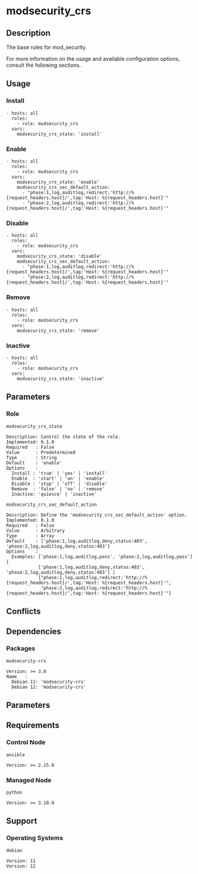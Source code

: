 # modsecurity_crs

## Description

The base rules for mod_security.

For more information on the usage and available configuration options,
consult the following sections.

## Usage

### Install

```
- hosts: all
  roles:
    - role: modsecurity_crs
  vars:
    modsecurity_crs_state: 'install'
```

### Enable

```
- hosts: all
  roles:
    - role: modsecurity_crs
  vars:
    modsecurity_crs_state: 'enable'
    modsecurity_crs_sec_default_action:
      - "phase:1,log,auditlog,redirect:'http://%{request_headers.host}/',tag:'Host: %{request_headers.host}'"
      - "phase:2,log,auditlog,redirect:'http://%{request_headers.host}/',tag:'Host: %{request_headers.host}'"
```

### Disable

```
- hosts: all
  roles:
    - role: modsecurity_crs
  vars:
    modsecurity_crs_state: 'disable'
    modsecurity_crs_sec_default_action:
      - "phase:1,log,auditlog,redirect:'http://%{request_headers.host}/',tag:'Host: %{request_headers.host}'"
      - "phase:2,log,auditlog,redirect:'http://%{request_headers.host}/',tag:'Host: %{request_headers.host}'"
```

### Remove

```
- hosts: all
  roles:
    - role: modsecurity_crs
  vars:
    modsecurity_crs_state: 'remove'
```

### Inactive

```
- hosts: all
  roles:
    - role: modsecurity_crs
  vars:
    modsecurity_crs_state: 'inactive'
```

## Parameters

### Role

`modsecurity_crs_state`

    Description: Control the state of the role.
    Implemented: 0.1.0
    Required   : False
    Value      : Predetermined
    Type       : String
    Default    : 'enable'
    Options    :
      Install : 'true' | 'yes' | 'install'
      Enable  : 'start' | 'on' | 'enable'
      Disable : 'stop' | 'off' | 'disable'
      Remove  : 'false' | 'no' | 'remove'
      Inactive: 'quiesce' | 'inactive'

`modsecurity_crs_sec_default_action`

    Description: Define the 'modsecurity_crs_sec_default_action' option.
    Implemented: 0.1.0
    Required   : False
    Value      : Arbitrary
    Type       : Array
    Default    : ['phase:1,log,auditlog,deny,status:403', 'phase:2,log,auditlog,deny,status:403']
    Options    :
      Examples: ['phase:1,log,auditlog,pass', 'phase:2,log,auditlog,pass'] |
                ['phase:1,log,auditlog,deny,status:403', 'phase:2,log,auditlog,deny,status:403'] |
                ["phase:1,log,auditlog,redirect:'http://%{request_headers.host}/',tag:'Host: %{request_headers.host}'",
                 "phase:2,log,auditlog,redirect:'http://%{request_headers.host}/',tag:'Host: %{request_headers.host}'"]

## Conflicts

## Dependencies

### Packages

`modsecurity-crs`

    Version: >= 3.0
    Name   :
      Debian 11: 'modsecurity-crs'
      Debian 12: 'modsecurity-crs'

## Parameters

## Requirements

### Control Node

`ansible`

    Version: >= 2.15.0

### Managed Node

`python`

    Version: >= 3.10.0

## Support

### Operating Systems

`debian`

    Version: 11
    Version: 12
